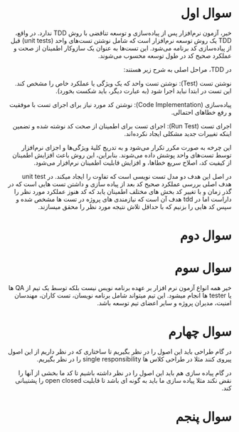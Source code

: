 <div dir="rtl">

# سوال اول

خیر، آزمون نرم‌افزار پس از پیاده‌سازی و توسعه تناقضی با روش TDD ندارد. در واقع، TDD یک روش توسعه نرم‌افزار است که شامل نوشتن تست‌های واحد (unit tests) قبل از پیاده‌سازی کد برنامه می‌شود. این تست‌ها به عنوان یک سازوکار اطمینان از صحت و عملکرد صحیح کد در طول توسعه محسوب می‌شوند.

در TDD، مراحل اصلی به شرح زیر هستند:

نوشتن تست (Test): نوشتن تست واحد که یک ویژگی یا عملکرد خاص را مشخص کند. این تست در ابتدا نباید اجرا شود (به عبارت دیگر، باید شکست بخورد).

پیاده‌سازی (Code Implementation): نوشتن کد مورد نیاز برای اجرای تست با موفقیت و رفع خطاهای احتمالی.

اجرای تست (Run Test): اجرای تست برای اطمینان از صحت کد نوشته شده و تضمین اینکه تغییرات جدید مشکلی ایجاد نکرده‌اند.

این چرخه به صورت مکرر تکرار می‌شود و به تدریج کلیهٔ ویژگی‌ها و اجزای نرم‌افزار توسط تست‌های واحد پوشش داده می‌شوند. بنابراین، این روش باعث افزایش اطمینان از کیفیت کد، اصلاح سریع خطاها، و افزایش قابلیت اطمینان نرم‌افزار می‌شود.

در اصل این هدف دو مدل تست نویسی است که تفاوت را ایجاد میکند. در unit test هدف اصلی بررسی عملکرد صحیح کد بعد از پیاده سازی و داشتن تست هایی است که در گذر زمان و با تغییر کد بخش های مختلف اطمینان یابد که کد هنوز عملکرد مورد نظر را داراست اما در tdd هدف آن است که نیازمندی های پروژه در تست ها مشخص شده و سپس کد هایی را بزنیم که با حداقل تلاش نتیجه مورد نظر را محقق میسازند.
# سوال دوم

# سوال سوم
 
خیر همه انواع آزمون نرم افزار بر عهده برنامه نویس نیست بلکه توسط یک تیم از QA ها یا tester ها انجام میشود.
این تیم میتواند شامل برنامه نویسان، تست کاران، مهندسان امنیت، مدیران پروژه و سایر اعضای تیم توسعه باشد.

# سوال چهارم

در گام طراحی باید این اصول را در نظر بگیریم تا ساختاری که در نظر داریم از این اصول پیروی کنند مثلا در طراحی کلاس ها single responsibility را در نظر بگیریم.

در گام پیاده سازی هم باید این اصول را در نظر داشته باشیم تا کد ما بخشی از آنها را نقض نکند مثلا پیاده سازی ما باید به گونه ای باشد تا قابلیت open closed را پشتیبانی کند.


# سوال پنجم


</div>